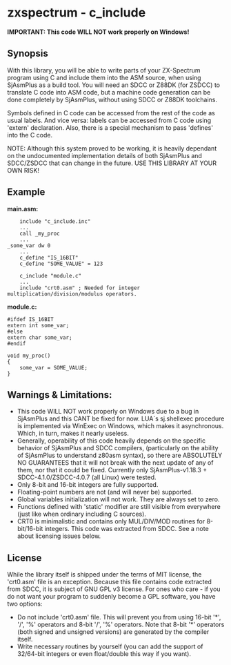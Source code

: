 zxspectrum - c_include
======================

**IMPORTANT: This code WILL NOT work properly on Windows!**

Synopsis
--------
With this library, you will be able to write parts of your ZX-Spectrum program using C and include them into the ASM source, when using SjAsmPlus as a build tool. You will need an SDCC or Z88DK (for ZSDCC) to translate C code into ASM code, but a machine code generation can be done completely by SjAsmPlus, without using SDCC or Z88DK toolchains.

Symbols defined in C code can be accessed from the rest of the code as usual labels. And vice versa: labels can be accessed from C code using 'extern' declaration. Also, there is a special mechanism to pass 'defines' into the C code.

NOTE: Although this system proved to be working, it is heavily dependant on the undocumented implementation details of both SjAsmPlus and SDCC/ZSDCC that can change in the future. USE THIS LIBRARY AT YOUR OWN RISK!

Example
-------
**main.asm:**
```
    include "c_include.inc"
    ...
    call _my_proc
    ...
_some_var dw 0
    ...
    c_define "IS_16BIT"
    c_define "SOME_VALUE" = 123

    c_include "module.c"
    ...
    include "crt0.asm" ; Needed for integer multiplication/division/modulus operators.
```

**module.c:**
```
#ifdef IS_16BIT
extern int some_var;
#else
extern char some_var;
#endif

void my_proc()
{
    some_var = SOME_VALUE;
}
```

Warnings & Limitations:
-----------------------
* This code WILL NOT work properly on Windows due to a bug in SjAsmPlus and this CANT be fixed for now. LUA`s sj.shellexec procedure is implemented via WinExec on Windows, which makes it asynchronous. Which, in turn, makes it nearly useless.
* Generally, operability of this code heavily depends on the specific behavior of SjAsmPlus and SDCC compilers, (particularly on the ability of SjAsmPlus to understand z80asm syntax), so there are ABSOLUTELY NO GUARANTEES that it will not break with the next update of any of them, nor that it could be fixed. Currently only SjAsmPlus-v1.18.3 + SDCC-4.1.0/ZSDCC-4.0.7 (all Linux) were tested.
* Only 8-bit and 16-bit integers are fully supported.
* Floating-point numbers are not (and will never be) supported.
* Global variables initialization will not work. They are always set to zero.
* Functions defined with 'static' modifier are still visible from everywhere (just like when ordinary including C sources).
* CRT0 is minimalistic and contains only MUL/DIV/MOD routines for 8-bit/16-bit integers. This code was extracted from SDCC. See a note about licensing issues below.


License
-------
While the library itself is shipped under the terms of MIT license, the 'crt0.asm' file is an exception.
Because this file contains code extracted from SDCC, it is subject of GNU GPL v3 license.
For ones who care - if you do not want your program to suddenly become a GPL software, you have two options:
* Do not include 'crt0.asm' file. This will prevent you from using 16-bit '\*', '/', '%' operators and 8-bit '/', '%' operators. Note that 8-bit '\*' operators (both signed and unsigned versions) are generated by the compiler itself.
* Write necessary routines by yourself (you can add the support of 32/64-bit integers or even float/double this way if you want).

